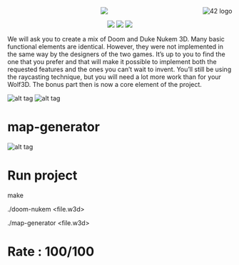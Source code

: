 <a href="https://www.42.fr/">
    <p><img src="https://www.universfreebox.com/UserFiles/image/site_logo.gif" alt="42 logo" title="42" align="right" /></p>
</a>
<p align="center"><img src="https://user-images.githubusercontent.com/34480775/76144854-7ef29c80-6084-11ea-8cde-6f79b232f147.jpg" /></p>


<p align="center">
    <img src="https://img.shields.io/badge/Skill%201-Algorithm&AI-9cf">
    <img src="https://img.shields.io/badge/Skill%202-DB%20%26%20Data-blue">
    <img src="https://img.shields.io/badge/Objectives-Machine%20Learning-brightgreen">
</p>

We will ask you to create a mix of Doom and Duke Nukem 3D. Many basic functional elements are identical. However, they were not implemented in the same way by the designers of the two games. It’s up to you to find the one that you prefer and that will make it possible to implement both the requested features and the ones you can’t wait to invent. You’ll still be using the raycasting technique, but you will need a lot more work than for your Wolf3D. The bonus part then is now a core element of the project.

![alt tag](https://user-images.githubusercontent.com/34480775/52216949-be562480-2897-11e9-8e2c-45304c04b301.png)
![alt tag](https://user-images.githubusercontent.com/34480775/52217407-a9c65c00-2898-11e9-91df-dd7b022df345.png)

# map-generator
![alt tag](https://user-images.githubusercontent.com/34480775/52216499-a29e4e80-2896-11e9-9cac-cb610fa34f51.png)

# Run project
make

./doom-nukem <file.w3d> 

./map-generator <file.w3d> 

# Rate : 100/100
